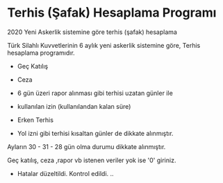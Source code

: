 # Terhis (Şafak) Hesaplama Programı
2020 Yeni Askerlik sistemine göre terhis (şafak) hesaplama

Türk Silahlı Kuvvetlerinin 6 aylık yeni askerlik sistemine göre, Terhis hesaplama programıdır.

* Geç Katılış
* Ceza
* 6 gün üzeri rapor alınması gibi terhisi uzatan günler ile

* kullanılan izin (kullanılandan kalan süre)
* Erken Terhis
* Yol izni gibi terhisi kısaltan günler de dikkate alınmıştır.

Ayların 30 - 31 - 28 gün olma durumu dikkate alınmıştır.


Geç katılış, ceza ,rapor vb istenen veriler yok ise '0' giriniz.

* Hatalar düzeltildi. Kontrol edildi. .. 

